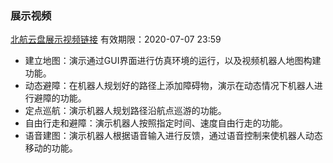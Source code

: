 ### 展示视频

[北航云盘展示视频链接](https://bhpan.buaa.edu.cn:443/link/1E63B997905FBF42A983C4A7570A9D80) 有效期限：2020-07-07 23:59

- 建立地图：演示通过GUI界面进行仿真环境的运行，以及视频机器人地图构建功能。
- 动态避障：在机器人规划好的路径上添加障碍物，演示在动态情况下机器人进行避障的功能。
- 定点巡航：演示机器人规划路径沿航点巡游的功能。
- 自由行走和避障：演示机器人按照指定时间、速度自由行走的功能。
- 语音建图：演示机器人根据语音输入进行反馈，通过语音控制来使机器人动态移动的功能。